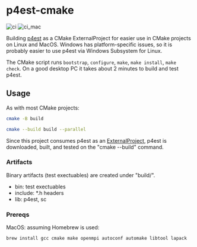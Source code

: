 # p4est-cmake

![ci](https://github.com/scivision/p4est-cmake/workflows/ci/badge.svg)
![ci_mac](https://github.com/scivision/p4est-cmake/workflows/ci_mac/badge.svg)

Building [p4est](https://github.com/cburstedde/p4est) as a CMake ExternalProject for easier use in CMake projects on Linux and MacOS.
Windows has platform-specific issues, so it is probably easier to use p4est via Windows Subsystem for Linux.

The CMake script runs `bootstrap`, `configure`, `make`, `make install`, `make check`.
On a good desktop PC it takes about 2 minutes to build and test p4est.

## Usage

As with most CMake projects:

```sh
cmake -B build

cmake --build build --parallel
```

Since this project consumes p4est as an [ExternalProject](https://cmake.org/cmake/help/latest/module/ExternalProject.html), p4est is downloaded, built, and tested on the "cmake --build" command.

### Artifacts

Binary artifacts (test exectuables) are created under "build/".

* bin: test exectuables
* include: *.h headers
* lib: p4est, sc

### Prereqs

MacOS: assuming Homebrew is used:

```sh
brew install gcc cmake make openmpi autoconf automake libtool lapack
```
